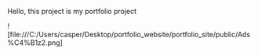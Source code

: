 Hello, this project is my portfolio project

![file:///C:/Users/casper/Desktop/portfolio_website/portfolio_site/public/Ads%C4%B1z2.png]
